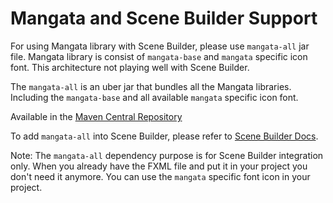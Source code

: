 # Mangata and Scene Builder Support

For using Mangata library with Scene Builder, please use `mangata-all` jar file. 
Mangata library is consist of `mangata-base` and `mangata` specific icon font. 
This architecture not playing well with Scene Builder.

The `mangata-all` is an uber jar that bundles all the Mangata libraries. 
Including the `mangata-base` and all available `mangata` specific icon font.

Available in the [Maven Central Repository](https://search.maven.org/search?q=g:com.swardana.mangata%20AND%20a:mangata-all)

To add `mangata-all` into Scene Builder, please refer to [Scene Builder Docs](https://docs.gluonhq.com/scenebuilder/#_library_manager).

Note:
The `mangata-all` dependency purpose is for Scene Builder integration only. 
When you already have the FXML file and put it in your project you don't 
need it anymore. You can use the `mangata` specific font icon in your project. 